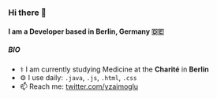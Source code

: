 ### Hi there 👋

#### I am a Developer based in Berlin, Germany 🇩🇪

##### BIO

- ⚕️ I am currently studying Medicine at the **Charité** in **Berlin**
- ⚙️ I use daily: `.java`, `.js`, `.html`, `.css`
- 📫 Reach me: [twitter.com/yzaimoglu](https://twitter.com/yzaimoglu)
